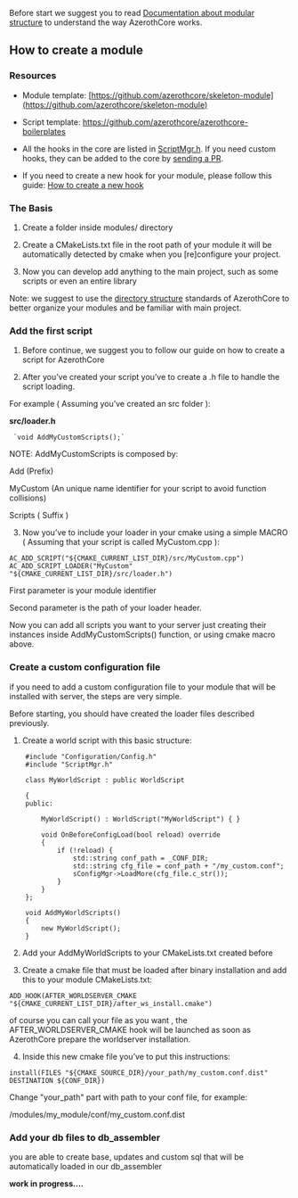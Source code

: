 Before start we suggest you to read [Documentation about modular structure](The-Modular-Structure) to understand the way AzerothCore works.

## **How to create a module**


### Resources

- Module template: [https://github.com/azerothcore/skeleton-module](https://github.com/azerothcore/skeleton-module)
- Script template: https://github.com/azerothcore/azerothcore-boilerplates
- All the hooks in the core are listed in [ScriptMgr.h](https://github.com/azerothcore/azerothcore-wotlk/blob/master/src/server/game/Scripting/ScriptMgr.h). If you need custom hooks, they can be added to the core by [sending a PR](https://www.azerothcore.org/wiki/How-to-create-a-PR).

- If you need to create a new hook for your module, please follow this guide: [How to create a new hook](Hooks-Script.md)

### **The Basis**

1. Create a folder inside modules/ directory

2. Create a CMakeLists.txt file in the root path of your module
it will be automatically detected by cmake when you [re]configure your project.

3. Now you can develop add anything to the main project, such as some scripts or 
even an entire library

Note: we suggest to use the [directory structure](Directory-Structure) standards of AzerothCore to better organize your modules and be familiar with main project.

### **Add the first script**

1. Before continue, we suggest you to follow our guide on how to create a script for AzerothCore

2. After you’ve created your script you’ve to create a .h file to handle the script loading.

  For example ( Assuming you’ve created an src folder ):

  **src/loader.h**

     `void AddMyCustomScripts();`

  NOTE: AddMyCustomScripts is composed by: 

  Add (Prefix)

  MyCustom (An unique name identifier for your script to avoid function collisions)

  Scripts ( Suffix )

3. Now you’ve to include your loader in your cmake using a simple MACRO ( Assuming that your script is called MyCustom.cpp ):

```
AC_ADD_SCRIPT("${CMAKE_CURRENT_LIST_DIR}/src/MyCustom.cpp")
AC_ADD_SCRIPT_LOADER("MyCustom" "${CMAKE_CURRENT_LIST_DIR}/src/loader.h")
```

First parameter is your module identifier

Second parameter is the path of your loader header. 

Now you can add all scripts you want to your server just creating their instances inside AddMyCustomScripts() function, or using cmake macro above.

### **Create a custom configuration file**

if you need to add a custom configuration file to your module that will be installed with server, the steps are very simple.

Before starting, you should have created the loader files described previously.

1. Create a world script with this basic structure:


```
    #include "Configuration/Config.h"
    #include "ScriptMgr.h"

    class MyWorldScript : public WorldScript

    {
    public:

        MyWorldScript() : WorldScript("MyWorldScript") { }

        void OnBeforeConfigLoad(bool reload) override
        {
            if (!reload) {
                std::string conf_path = _CONF_DIR;
                std::string cfg_file = conf_path + "/my_custom.conf";
                sConfigMgr->LoadMore(cfg_file.c_str());
            }
        }
    };

    void AddMyWorldScripts()
    {
        new MyWorldScript();
    }
```

2. Add your AddMyWorldScripts to your CMakeLists.txt created before

3. Create a cmake file that must be loaded after binary installation and add this to your module CMakeLists.txt:

  ```
  ADD_HOOK(AFTER_WORLDSERVER_CMAKE "${CMAKE_CURRENT_LIST_DIR}/after_ws_install.cmake")
  ```

  of course you can call your file as you want , the AFTER_WORLDSERVER_CMAKE hook will be launched as soon as AzerothCore prepare the worldserver installation.

4. Inside this new cmake file you’ve to put this instructions:

```
install(FILES "${CMAKE_SOURCE_DIR}/your_path/my_custom.conf.dist" DESTINATION ${CONF_DIR})
```

Change "your_path" part with path to your conf file, for example:

/modules/my_module/conf/my_custom.conf.dist

### **Add your db files to db_assembler**

you are able to create base, updates and custom sql that will be automatically loaded in our db_assembler

**work in progress….**
